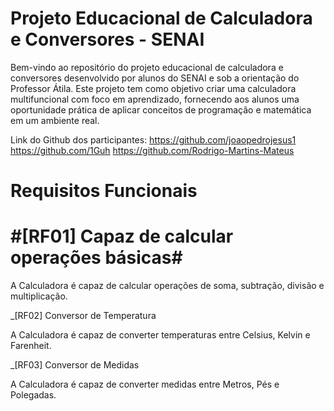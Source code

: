 # Projeto Educacional de Calculadora e Conversores - SENAI

Bem-vindo ao repositório do projeto educacional de calculadora e conversores desenvolvido por alunos do SENAI e sob a orientação do Professor Átila. Este projeto tem como objetivo criar uma calculadora multifuncional com foco em aprendizado, fornecendo aos alunos uma oportunidade prática de aplicar conceitos de programação e matemática em um ambiente real.

Link do Github dos participantes:
https://github.com/joaopedrojesus1
https://github.com/1Guh
https://github.com/Rodrigo-Martins-Mateus

# Requisitos Funcionais

# #**[RF01] Capaz de calcular operações básicas**#


A Calculadora é capaz de calcular operações de soma, subtração, divisão e multiplicação.


_[RF02] Conversor de Temperatura


A Calculadora é capaz de converter temperaturas entre Celsius, Kelvin e Farenheit.


_[RF03] Conversor de Medidas


A Calculadora é capaz de converter medidas entre Metros, Pés e Polegadas.

